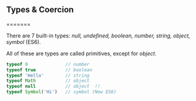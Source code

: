 ## Types & Coercion
=======

There are 7 built-in types: 
_null, 
undefined, 
boolean, 
number, 
string, 
object, 
symbol_ (ES6).

All of these are types are called primitives, except for _object_.
```javascript
typeof 0              // number
typeof true           // boolean
typeof 'Hello'        // string
typeof Math           // object
typeof null           // object  !!
typeof Symbol('Hi')   // symbol (New ES6)
```
